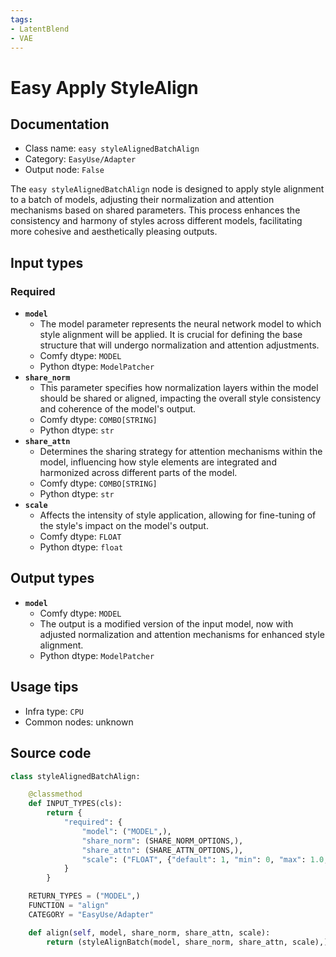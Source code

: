 ```yaml
---
tags:
- LatentBlend
- VAE
---
```


# Easy Apply StyleAlign
## Documentation
- Class name: `easy styleAlignedBatchAlign`
- Category: `EasyUse/Adapter`
- Output node: `False`

The `easy styleAlignedBatchAlign` node is designed to apply style alignment to a batch of models, adjusting their normalization and attention mechanisms based on shared parameters. This process enhances the consistency and harmony of styles across different models, facilitating more cohesive and aesthetically pleasing outputs.
## Input types
### Required
- **`model`**
    - The model parameter represents the neural network model to which style alignment will be applied. It is crucial for defining the base structure that will undergo normalization and attention adjustments.
    - Comfy dtype: `MODEL`
    - Python dtype: `ModelPatcher`
- **`share_norm`**
    - This parameter specifies how normalization layers within the model should be shared or aligned, impacting the overall style consistency and coherence of the model's output.
    - Comfy dtype: `COMBO[STRING]`
    - Python dtype: `str`
- **`share_attn`**
    - Determines the sharing strategy for attention mechanisms within the model, influencing how style elements are integrated and harmonized across different parts of the model.
    - Comfy dtype: `COMBO[STRING]`
    - Python dtype: `str`
- **`scale`**
    - Affects the intensity of style application, allowing for fine-tuning of the style's impact on the model's output.
    - Comfy dtype: `FLOAT`
    - Python dtype: `float`
## Output types
- **`model`**
    - Comfy dtype: `MODEL`
    - The output is a modified version of the input model, now with adjusted normalization and attention mechanisms for enhanced style alignment.
    - Python dtype: `ModelPatcher`
## Usage tips
- Infra type: `CPU`
- Common nodes: unknown


## Source code
```python
class styleAlignedBatchAlign:

    @classmethod
    def INPUT_TYPES(cls):
        return {
            "required": {
                "model": ("MODEL",),
                "share_norm": (SHARE_NORM_OPTIONS,),
                "share_attn": (SHARE_ATTN_OPTIONS,),
                "scale": ("FLOAT", {"default": 1, "min": 0, "max": 1.0, "step": 0.1}),
            }
        }

    RETURN_TYPES = ("MODEL",)
    FUNCTION = "align"
    CATEGORY = "EasyUse/Adapter"

    def align(self, model, share_norm, share_attn, scale):
        return (styleAlignBatch(model, share_norm, share_attn, scale),)

```
